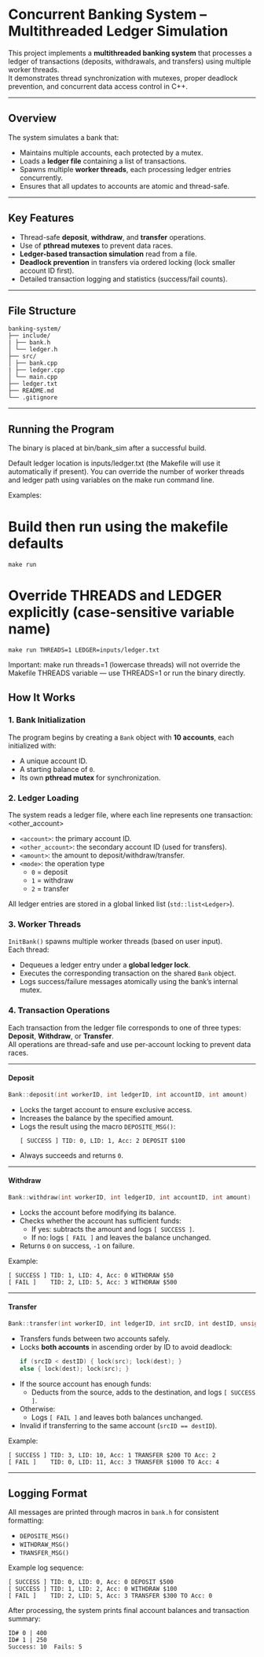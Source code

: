 # Concurrent Banking System – Multithreaded Ledger Simulation

This project implements a **multithreaded banking system** that processes a ledger of transactions (deposits, withdrawals, and transfers) using multiple worker threads.  
It demonstrates thread synchronization with mutexes, proper deadlock prevention, and concurrent data access control in C++.

---

## Overview

The system simulates a bank that:
- Maintains multiple accounts, each protected by a mutex.  
- Loads a **ledger file** containing a list of transactions.  
- Spawns multiple **worker threads**, each processing ledger entries concurrently.  
- Ensures that all updates to accounts are atomic and thread-safe.

---

## Key Features

- Thread-safe **deposit**, **withdraw**, and **transfer** operations.  
- Use of **pthread mutexes** to prevent data races.  
- **Ledger-based transaction simulation** read from a file.  
- **Deadlock prevention** in transfers via ordered locking (lock smaller account ID first).  
- Detailed transaction logging and statistics (success/fail counts).  

---

## File Structure
```
banking-system/
├── include/
| ├── bank.h
│ └── ledger.h
├── src/
│ ├── bank.cpp
| ├── ledger.cpp
│ └── main.cpp
├── ledger.txt
├── README.md
└── .gitignore
```
---

## Running the Program

The binary is placed at bin/bank_sim after a successful build.

Default ledger location is inputs/ledger.txt (the Makefile will use it automatically if present). You can override the number of worker threads and ledger path using variables on the make run command line.

Examples:

# Build then run using the makefile defaults
```make run```


# Override THREADS and LEDGER explicitly (case-sensitive variable name)
```make run THREADS=1 LEDGER=inputs/ledger.txt```


Important: make run threads=1 (lowercase threads) will not override the Makefile THREADS variable — use THREADS=1 or run the binary directly.

## How It Works

### 1. Bank Initialization
The program begins by creating a `Bank` object with **10 accounts**, each initialized with:
- A unique account ID.
- A starting balance of `0`.
- Its own **pthread mutex** for synchronization.

### 2. Ledger Loading
The system reads a ledger file, where each line represents one transaction:
<account> <other_account> <amount> <mode>

- `<account>`: the primary account ID.  
- `<other_account>`: the secondary account ID (used for transfers).  
- `<amount>`: the amount to deposit/withdraw/transfer.  
- `<mode>`: the operation type  
  - `0` = deposit  
  - `1` = withdraw  
  - `2` = transfer  

All ledger entries are stored in a global linked list (`std::list<Ledger>`).

### 3. Worker Threads
`InitBank()` spawns multiple worker threads (based on user input).  
Each thread:
- Dequeues a ledger entry under a **global ledger lock**.  
- Executes the corresponding transaction on the shared `Bank` object.  
- Logs success/failure messages atomically using the bank’s internal mutex.  

### 4. Transaction Operations

Each transaction from the ledger file corresponds to one of three types: **Deposit**, **Withdraw**, or **Transfer**.  
All operations are thread-safe and use per-account locking to prevent data races.

---

#### Deposit
```cpp
Bank::deposit(int workerID, int ledgerID, int accountID, int amount)
```
- Locks the target account to ensure exclusive access.
- Increases the balance by the specified amount.
- Logs the result using the macro `DEPOSITE_MSG()`:
  ```
  [ SUCCESS ] TID: 0, LID: 1, Acc: 2 DEPOSIT $100
  ```
- Always succeeds and returns `0`.

---

#### Withdraw
```cpp
Bank::withdraw(int workerID, int ledgerID, int accountID, int amount)
```
- Locks the account before modifying its balance.
- Checks whether the account has sufficient funds:
  - If yes: subtracts the amount and logs `[ SUCCESS ]`.
  - If no: logs `[ FAIL ]` and leaves the balance unchanged.
- Returns `0` on success, `-1` on failure.

Example:
```
[ SUCCESS ] TID: 1, LID: 4, Acc: 0 WITHDRAW $50
[ FAIL ]    TID: 2, LID: 5, Acc: 3 WITHDRAW $500
```

---

#### Transfer
```cpp
Bank::transfer(int workerID, int ledgerID, int srcID, int destID, unsigned int amount)
```
- Transfers funds between two accounts safely.
- Locks **both accounts** in ascending order by ID to avoid deadlock:
  ```cpp
  if (srcID < destID) { lock(src); lock(dest); }
  else { lock(dest); lock(src); }
  ```
- If the source account has enough funds:
  - Deducts from the source, adds to the destination, and logs `[ SUCCESS ]`.
- Otherwise:
  - Logs `[ FAIL ]` and leaves both balances unchanged.
- Invalid if transferring to the same account (`srcID == destID`).

Example:
```
[ SUCCESS ] TID: 3, LID: 10, Acc: 1 TRANSFER $200 TO Acc: 2
[ FAIL ]    TID: 0, LID: 11, Acc: 3 TRANSFER $1000 TO Acc: 4
```

---

## Logging Format

All messages are printed through macros in `bank.h` for consistent formatting:
- `DEPOSITE_MSG()`  
- `WITHDRAW_MSG()`  
- `TRANSFER_MSG()`

Example log sequence:
```
[ SUCCESS ] TID: 0, LID: 0, Acc: 0 DEPOSIT $500
[ SUCCESS ] TID: 1, LID: 2, Acc: 0 WITHDRAW $100
[ FAIL ]    TID: 2, LID: 5, Acc: 3 TRANSFER $300 TO Acc: 0
```

After processing, the system prints final account balances and transaction summary:
```
ID# 0 | 400
ID# 1 | 250
Success: 10  Fails: 5
```